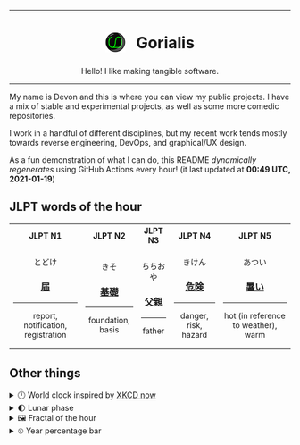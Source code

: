***

<h1 align="center">
<sub>
    <img src="readme/resources/avatar.png" height="36">
</sub>
&nbsp;
Gorialis
</h1>
<p align="center">
Hello! I like making tangible software.
</p>

***

My name is Devon and this is where you can view my public projects. I have a mix of stable and experimental projects, as well as some more comedic repositories.

I work in a handful of different disciplines, but my recent work tends mostly towards reverse engineering, DevOps, and graphical/UX design.

As a fun demonstration of what I can do, this README *dynamically regenerates* using GitHub Actions every hour! (it last updated at **00:49 UTC, 2021-01-19**)

<h2>JLPT words of the hour</h2>
<table>
    <tr>
        <th>JLPT N1</th>
        <th>JLPT N2</th>
        <th>JLPT N3</th>
        <th>JLPT N4</th>
        <th>JLPT N5</th>
    </tr>
    <tr>
        <td>
            <p align="center">とどけ</p>
            <h3 align="center"><b><a href="https://jisho.org/search/%E5%B1%8A">届</a></b></h3>
            <hr>
            <p align="center">report,<wbr> notification,<wbr> registration</p>
        </td>
        <td>
            <p align="center">きそ</p>
            <h3 align="center"><b><a href="https://jisho.org/search/%E5%9F%BA%E7%A4%8E">基礎</a></b></h3>
            <hr>
            <p align="center">foundation,<wbr> basis</p>
        </td>
        <td>
            <p align="center">ちちおや</p>
            <h3 align="center"><b><a href="https://jisho.org/search/%E7%88%B6%E8%A6%AA">父親</a></b></h3>
            <hr>
            <p align="center">father</p>
        </td>
        <td>
            <p align="center">きけん</p>
            <h3 align="center"><b><a href="https://jisho.org/search/%E5%8D%B1%E9%99%BA">危険</a></b></h3>
            <hr>
            <p align="center">danger,<wbr> risk,<wbr> hazard</p>
        </td>
        <td>
            <p align="center">あつい</p>
            <h3 align="center"><b><a href="https://jisho.org/search/%E6%9A%91%E3%81%84">暑い</a></b></h3>
            <hr>
            <p align="center">hot (in reference to weather),<wbr> warm</p>
        </td>
    </tr>
</table>

<h2>Other things</h2>
<details>
<summary>🕛  World clock inspired by <a href="https://xkcd.com/now">XKCD now</a></summary>

> <img src="generated/now.png" width="512">

</details>
<details>
<summary>🌓 Lunar phase</summary>

The moon is approximately 21.77% through its phase (First Quarter).

</details>
<details>
<summary>&#x1f5bc; Fractal of the hour</summary>

> <img src="generated/fractal.png" width="512">

</details>
<details>
<summary>&#x23f2; Year percentage bar</summary>
<pre><code>2021 [▁▁▁▁▁▁▁▁▁▁▁▁▁▁▁▁▁▁▁▁] 4.94%</code></pre>
</details>
